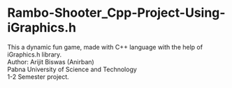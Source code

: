 # Rambo-Shooter_Cpp-Project-Using-iGraphics.h
This a dynamic fun game, made with C++ language with the help of iGraphics.h library.
<br>
Author: Arijit Biswas (Anirban)
<br>
Pabna University of Science and Technology
<br>
1-2 Semester project.
